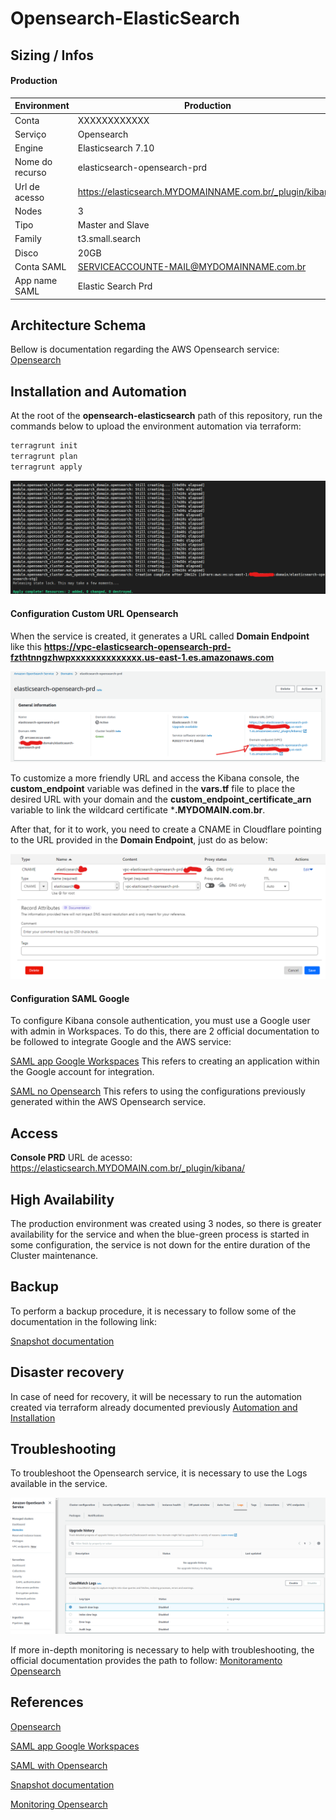 # Opensearch-ElasticSearch

## Sizing / Infos

#### Production

|Environment|Production                |
|--------|-----------------------------|
|Conta   |XXXXXXXXXXXX                 |
|Serviço |Opensearch                   |
|Engine  |Elasticsearch 7.10           |
|Nome do recurso|elasticsearch-opensearch-prd |
|Url de acesso|https://elasticsearch.MYDOMAINNAME.com.br/_plugin/kibana/|
|Nodes   |3                            |
|Tipo    |Master and Slave               |
|Family  |t3.small.search              |
|Disco   |20GB                         |
|Conta SAML|SERVICEACCOUNTE-MAIL@MYDOMAINNAME.com.br|
|App name SAML|Elastic Search Prd      |

## Architecture Schema

Bellow is documentation regarding the AWS Opensearch service:
[Opensearch](https://docs.aws.amazon.com/opensearch-service/latest/developerguide/what-is.html)

## Installation and Automation

At the root of the **opensearch-elasticsearch** path of this repository, run the commands below to upload the environment automation via terraform:

```sh
terragrunt init
terragrunt plan
terragrunt apply
```
![image](.images/Terraform-apply.png)

#### Configuration Custom URL Opensearch

When the service is created, it generates a URL called **Domain Endpoint** like this **https://vpc-elasticsearch-opensearch-prd-fzthtnngzhwpxxxxxxxxxxxxxx.us-east-1.es.amazonaws.com**

![image](.images/Domain-vpc-url.png)

To customize a more friendly URL and access the Kibana console, the **custom_endpoint** variable was defined in the **vars.tf** file to place the desired URL with your domain and the **custom_endpoint_certificate_arn** variable to link the wildcard certificate ***.MYDOMAIN.com.br**.

After that, for it to work, you need to create a CNAME in Cloudflare pointing to the URL provided in the **Domain Endpoint**, just do as below:

![image](.images/DNS-elastic.png)


#### Configuration SAML Google

To configure Kibana console authentication, you must use a Google user with admin in Workspaces.
To do this, there are 2 official documentation to be followed to integrate Google and the AWS service:

[SAML app Google Workspaces](https://support.google.com/a/answer/6087519?hl=pt)
This refers to creating an application within the Google account for integration.

[SAML no Opensearch](https://docs.aws.amazon.com/opensearch-service/latest/developerguide/saml.html)
This refers to using the configurations previously generated within the AWS Opensearch service.

## Access

**Console PRD**
URL de acesso: https://elasticsearch.MYDOMAIN.com.br/_plugin/kibana/

## High Availability

The production environment was created using 3 nodes, so there is greater availability for the service and when the blue-green process is started in some configuration, the service is not down for the entire duration of the Cluster maintenance.

## Backup

To perform a backup procedure, it is necessary to follow some of the documentation in the following link:

[Snapshot documentation](https://docs.aws.amazon.com/pt_br/opensearch-service/latest/developerguide/managedomains-snapshots.html)

## Disaster recovery

In case of need for recovery, it will be necessary to run the automation created via terraform already documented previously
[Automation and Installation](#installation-and-automation)

## Troubleshooting

To troubleshoot the Opensearch service, it is necessary to use the Logs available in the service.

![image](.images/Logs-elastic.png)

If more in-depth monitoring is necessary to help with troubleshooting, the official documentation provides the path to follow:
[Monitoramento Opensearch](https://docs.aws.amazon.com/opensearch-service/latest/developerguide/monitoring.html)

## References

[Opensearch](https://docs.aws.amazon.com/opensearch-service/latest/developerguide/what-is.html)

[SAML app Google Workspaces](https://support.google.com/a/answer/6087519?hl=pt)

[SAML with Opensearch](https://docs.aws.amazon.com/opensearch-service/latest/developerguide/saml.html)

[Snapshot documentation](https://docs.aws.amazon.com/pt_br/opensearch-service/latest/developerguide/managedomains-snapshots.html)

[Monitoring Opensearch](https://docs.aws.amazon.com/opensearch-service/latest/developerguide/monitoring.html)
